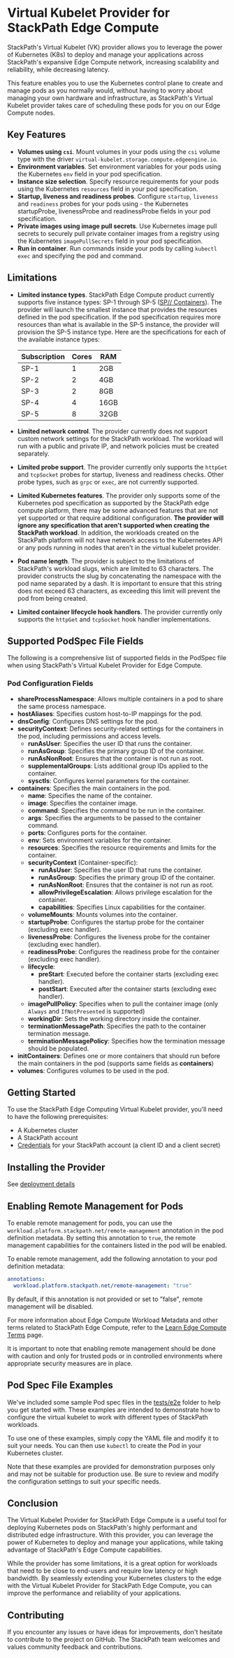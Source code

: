 # Virtual Kubelet Provider for StackPath Edge Compute

StackPath's Virtual Kubelet (VK) provider allows you to leverage the power of Kubernetes (K8s) to deploy and manage your applications across StackPath's expansive Edge Compute network, increasing scalability and reliability, while decreasing latency.

This feature enables you to use the Kubernetes control plane to create and manage pods as you normally would, without having to worry about managing your own hardware and infrastructure, as StackPath's Virtual Kubelet provider takes care of scheduling these pods for you on our Edge Compute nodes.

## Key Features

- **Volumes using `csi`**. Mount volumes in your pods using the `csi` volume type with the driver `virtual-kubelet.storage.compute.edgeengine.io`.
- **Environment variables**. Set environment variables for your pods using the Kubernetes `env` field in your pod specification.
- **Instance size selection**. Specify resource requirements for your pods using the Kubernetes `resources` field in your pod specification.
- **Startup, liveness and readiness probes**. Configure `startup`, `liveness` and `readiness` probes for your pods using - the Kubernetes startupProbe, livenessProbe and readinessProbe fields in your pod specification.
- **Private images using image pull secrets**. Use Kubernetes image pull secrets to securely pull private container images from a registry using the Kubernetes `imagePullSecrets` field in your pod specification.
- **Run in container**. Run commands inside your pods by calling `kubectl exec` and specifying the pod and command.

## Limitations

- **Limited instance types**. StackPath Edge Compute product currently supports five instance types: SP-1 through SP-5 ([SP// Containers](https://www.stackpath.com/products/containers/)). The provider will launch the smallest instance that provides the resources defined in the pod specification. If the pod specification requires more resources than what is available in the SP-5 instance, the provider will provision the SP-5 instance type.
Here are the specifications for each of the available instance types:

    | Subscription | Cores | RAM  |
    | ---  |---| ---  |
    | SP-1 | 1 | 2GB  |
    | SP-2 | 2 | 4GB  |
    | SP-3 | 2 | 8GB  |
    | SP-4 | 4 | 16GB |
    | SP-5 | 8 | 32GB |

- **Limited network control**. The provider currently does not support custom network settings for the StackPath workload. The workload will run with a public and private IP, and network policies must be created separately.
- **Limited probe support**. The provider currently only supports the `httpGet` and `tcpSocket` probes for startup, liveness and readiness checks. Other probe types, such as `grpc` or `exec`, are not currently supported.
- **Limited Kubernetes features**. The provider only supports some of the Kubernetes pod specification as supported by the StackPath edge compute platform, there may be some advanced features that are not yet supported or that require additional configuration. **The provider will ignore any specification that aren't supported when creating the StackPath workload**.
In addition, the workloads created on the StackPath platform will not have network access to the Kubernetes API or any pods running in nodes that aren't in the virtual kubelet provider.
- **Pod name length**. The provider is subject to the limitations of StackPath's workload slugs, which are limited to 63 characters. The provider constructs the slug by concatenating the namespace with the pod name separated by a dash. It is important to ensure that this string does not exceed 63 characters, as exceeding this limit will prevent the pod from being created.
- **Limited container lifecycle hook handlers**. The provider currently only supports the `httpGet` and `tcpSocket` hook handler implementations.

## Supported PodSpec File Fields
The following is a comprehensive list of supported fields in the PodSpec file when using StackPath's Virtual Kubelet Provider for Edge Compute.

### Pod Configuration Fields

- **shareProcessNamespace**: Allows multiple containers in a pod to share the same process namespace.
- **hostAliases**: Specifies custom host-to-IP mappings for the pod.
- **dnsConfig**: Configures DNS settings for the pod.
- **securityContext**: Defines security-related settings for the containers in the pod, including permissions and access levels.
  - **runAsUser**: Specifies the user ID that runs the container.
  - **runAsGroup**: Specifies the primary group ID of the container.
  - **runAsNonRoot**: Ensures that the container is not run as root.
  - **supplementalGroups**: Lists additional group IDs applied to the container.
  - **sysctls**: Configures kernel parameters for the container.
- **containers**: Specifies the main containers in the pod.
  - **name**: Specifies the name of the container.
  - **image**: Specifies the container image.
  - **command**: Specifies the command to be run in the container.
  - **args**: Specifies the arguments to be passed to the container command.
  - **ports**: Configures ports for the container.
  - **env**: Sets environment variables for the container.
  - **resources**: Specifies the resource requirements and limits for the container.
  - **securityContext** (Container-specific):
    - **runAsUser**: Specifies the user ID that runs the container.
    - **runAsGroup**: Specifies the primary group ID of the container.
    - **runAsNonRoot**: Ensures that the container is not run as root.
    - **allowPrivilegeEscalation**: Allows privilege escalation for the container.
    - **capabilities**: Specifies Linux capabilities for the container.
  - **volumeMounts**: Mounts volumes into the container.
  - **startupProbe**: Configures the startup probe for the container (excluding exec handler).
  - **livenessProbe**: Configures the liveness probe for the container (excluding exec handler).
  - **readinessProbe**: Configures the readiness probe for the container (excluding exec handler).
  - **lifecycle**:
    - **preStart**: Executed before the container starts (excluding exec handler).
    - **postStart**: Executed after the container starts (excluding exec handler).
  - **imagePullPolicy**: Specifies when to pull the container image (only `Always` and `IfNotPresented` is supported)
  - **workingDir**: Sets the working directory inside the container.
  - **terminationMessagePath**: Specifies the path to the container termination message.
  - **terminationMessagePolicy**: Specifies how the termination message should be populated.
- **initContainers**: Defines one or more containers that should run before the main containers in the pod (supports same fields as **containers**)
- **volumes**: Configures volumes to be used in the pod.

## Getting Started

To use the StackPath Edge Computing Virtual Kubelet provider, you'll need to have the following prerequisites:

- A Kubernetes cluster
- A StackPath account
- [Credentials](https://stackpath.dev/docs/stackpath-api-authentication#api-credentials) for your StackPath account (a client ID and a client secret)

## Installing the Provider

See [deployment details](./deployment/README.md)

## Enabling Remote Management for Pods

To enable remote management for pods, you can use the `workload.platform.stackpath.net/remote-management` annotation in the pod definition metadata. By setting this annotation to `true`, the remote management capabilities for the containers listed in the pod will be enabled. 

To enable remote management, add the following annotation to your pod definition metadata:

```yaml
annotations:
  workload.platform.stackpath.net/remote-management: "true"
```
By default, if this annotation is not provided or set to "false", remote management will be disabled.

For more information about Edge Compute Workload Metadata and other terms related to StackPath Edge Compute, refer to the [Learn Edge Compute Terms](https://support.stackpath.com/hc/en-us/articles/360059500391-Learn-Edge-Compute-Terms) page.

It is important to note that enabling remote management should be done with caution and only for trusted pods or in controlled environments where appropriate security measures are in place.

## Pod Spec File Examples

We've included some sample Pod spec files in the [tests/e2e](tests/e2e/) folder to help you get started with. These examples are intended to demonstrate how to configure the virtual kubelet to work with different types of StackPath workloads.

To use one of these examples, simply copy the YAML file and modify it to suit your needs. You can then use `kubectl` to create the Pod in your Kubernetes cluster.

Note that these examples are provided for demonstration purposes only and may not be suitable for production use. Be sure to review and modify the configuration settings to suit your specific needs.

## Conclusion

The Virtual Kubelet Provider for StackPath Edge Compute is a useful tool for deploying Kubernetes pods on StackPath's highly performant and distributed edge infrastructure. With this provider, you can leverage the power of Kubernetes to deploy and manage your applications, while taking advantage of StackPath's Edge Compute capabilities.

While the provider has some limitations, it is a great option for workloads that need to be close to end-users and require low latency or high bandwidth. By seamlessly extending your Kubernetes clusters to the edge with the Virtual Kubelet Provider for StackPath Edge Compute, you can improve the performance and reliability of your applications.

## Contributing

If you encounter any issues or have ideas for improvements, don't hesitate to contribute to the project on GitHub. The StackPath team welcomes and values community feedback and contributions.
